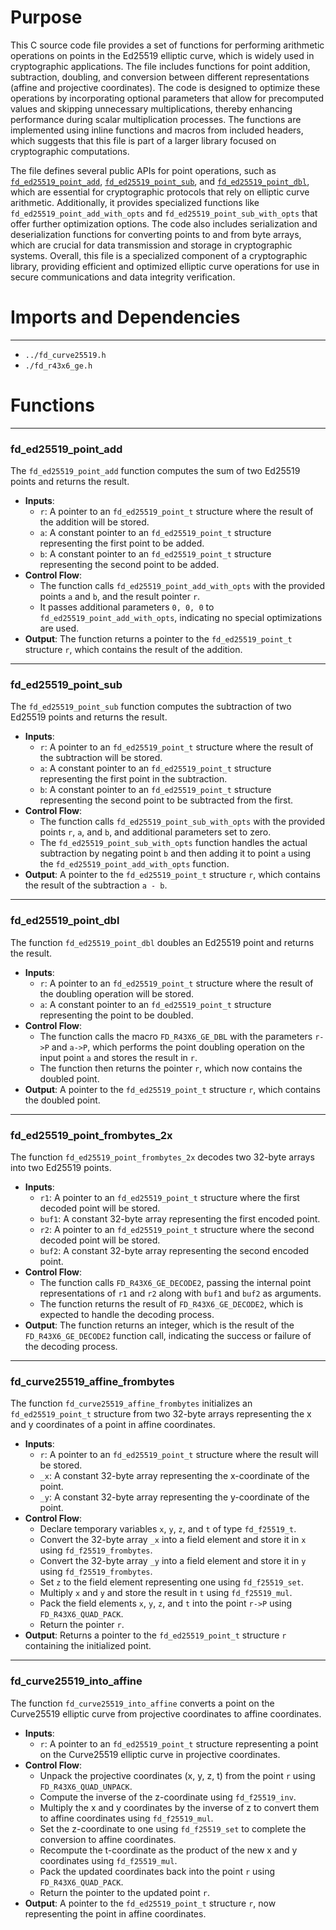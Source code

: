 # Purpose
This C source code file provides a set of functions for performing arithmetic operations on points in the Ed25519 elliptic curve, which is widely used in cryptographic applications. The file includes functions for point addition, subtraction, doubling, and conversion between different representations (affine and projective coordinates). The code is designed to optimize these operations by incorporating optional parameters that allow for precomputed values and skipping unnecessary multiplications, thereby enhancing performance during scalar multiplication processes. The functions are implemented using inline functions and macros from included headers, which suggests that this file is part of a larger library focused on cryptographic computations.

The file defines several public APIs for point operations, such as [`fd_ed25519_point_add`](#fd_ed25519_point_add), [`fd_ed25519_point_sub`](#fd_ed25519_point_sub), and [`fd_ed25519_point_dbl`](#fd_ed25519_point_dbl), which are essential for cryptographic protocols that rely on elliptic curve arithmetic. Additionally, it provides specialized functions like `fd_ed25519_point_add_with_opts` and `fd_ed25519_point_sub_with_opts` that offer further optimization options. The code also includes serialization and deserialization functions for converting points to and from byte arrays, which are crucial for data transmission and storage in cryptographic systems. Overall, this file is a specialized component of a cryptographic library, providing efficient and optimized elliptic curve operations for use in secure communications and data integrity verification.
# Imports and Dependencies

---
- `../fd_curve25519.h`
- `./fd_r43x6_ge.h`


# Functions

---
### fd\_ed25519\_point\_add<!-- {{#callable:fd_ed25519_point_add}} -->
The `fd_ed25519_point_add` function computes the sum of two Ed25519 points and returns the result.
- **Inputs**:
    - `r`: A pointer to an `fd_ed25519_point_t` structure where the result of the addition will be stored.
    - `a`: A constant pointer to an `fd_ed25519_point_t` structure representing the first point to be added.
    - `b`: A constant pointer to an `fd_ed25519_point_t` structure representing the second point to be added.
- **Control Flow**:
    - The function calls `fd_ed25519_point_add_with_opts` with the provided points `a` and `b`, and the result pointer `r`.
    - It passes additional parameters `0, 0, 0` to `fd_ed25519_point_add_with_opts`, indicating no special optimizations are used.
- **Output**: The function returns a pointer to the `fd_ed25519_point_t` structure `r`, which contains the result of the addition.


---
### fd\_ed25519\_point\_sub<!-- {{#callable:fd_ed25519_point_sub}} -->
The `fd_ed25519_point_sub` function computes the subtraction of two Ed25519 points and returns the result.
- **Inputs**:
    - `r`: A pointer to an `fd_ed25519_point_t` structure where the result of the subtraction will be stored.
    - `a`: A constant pointer to an `fd_ed25519_point_t` structure representing the first point in the subtraction.
    - `b`: A constant pointer to an `fd_ed25519_point_t` structure representing the second point to be subtracted from the first.
- **Control Flow**:
    - The function calls `fd_ed25519_point_sub_with_opts` with the provided points `r`, `a`, and `b`, and additional parameters set to zero.
    - The `fd_ed25519_point_sub_with_opts` function handles the actual subtraction by negating point `b` and then adding it to point `a` using the `fd_ed25519_point_add_with_opts` function.
- **Output**: A pointer to the `fd_ed25519_point_t` structure `r`, which contains the result of the subtraction `a - b`.


---
### fd\_ed25519\_point\_dbl<!-- {{#callable:fd_ed25519_point_dbl}} -->
The function `fd_ed25519_point_dbl` doubles an Ed25519 point and returns the result.
- **Inputs**:
    - `r`: A pointer to an `fd_ed25519_point_t` structure where the result of the doubling operation will be stored.
    - `a`: A constant pointer to an `fd_ed25519_point_t` structure representing the point to be doubled.
- **Control Flow**:
    - The function calls the macro `FD_R43X6_GE_DBL` with the parameters `r->P` and `a->P`, which performs the point doubling operation on the input point `a` and stores the result in `r`.
    - The function then returns the pointer `r`, which now contains the doubled point.
- **Output**: A pointer to the `fd_ed25519_point_t` structure `r`, which contains the doubled point.


---
### fd\_ed25519\_point\_frombytes\_2x<!-- {{#callable:fd_ed25519_point_frombytes_2x}} -->
The function `fd_ed25519_point_frombytes_2x` decodes two 32-byte arrays into two Ed25519 points.
- **Inputs**:
    - `r1`: A pointer to an `fd_ed25519_point_t` structure where the first decoded point will be stored.
    - `buf1`: A constant 32-byte array representing the first encoded point.
    - `r2`: A pointer to an `fd_ed25519_point_t` structure where the second decoded point will be stored.
    - `buf2`: A constant 32-byte array representing the second encoded point.
- **Control Flow**:
    - The function calls `FD_R43X6_GE_DECODE2`, passing the internal point representations of `r1` and `r2` along with `buf1` and `buf2` as arguments.
    - The function returns the result of `FD_R43X6_GE_DECODE2`, which is expected to handle the decoding process.
- **Output**: The function returns an integer, which is the result of the `FD_R43X6_GE_DECODE2` function call, indicating the success or failure of the decoding process.


---
### fd\_curve25519\_affine\_frombytes<!-- {{#callable:fd_curve25519_affine_frombytes}} -->
The function `fd_curve25519_affine_frombytes` initializes an `fd_ed25519_point_t` structure from two 32-byte arrays representing the x and y coordinates of a point in affine coordinates.
- **Inputs**:
    - `r`: A pointer to an `fd_ed25519_point_t` structure where the result will be stored.
    - `_x`: A constant 32-byte array representing the x-coordinate of the point.
    - `_y`: A constant 32-byte array representing the y-coordinate of the point.
- **Control Flow**:
    - Declare temporary variables `x`, `y`, `z`, and `t` of type `fd_f25519_t`.
    - Convert the 32-byte array `_x` into a field element and store it in `x` using `fd_f25519_frombytes`.
    - Convert the 32-byte array `_y` into a field element and store it in `y` using `fd_f25519_frombytes`.
    - Set `z` to the field element representing one using `fd_f25519_set`.
    - Multiply `x` and `y` and store the result in `t` using `fd_f25519_mul`.
    - Pack the field elements `x`, `y`, `z`, and `t` into the point `r->P` using `FD_R43X6_QUAD_PACK`.
    - Return the pointer `r`.
- **Output**: Returns a pointer to the `fd_ed25519_point_t` structure `r` containing the initialized point.


---
### fd\_curve25519\_into\_affine<!-- {{#callable:fd_curve25519_into_affine}} -->
The function `fd_curve25519_into_affine` converts a point on the Curve25519 elliptic curve from projective coordinates to affine coordinates.
- **Inputs**:
    - `r`: A pointer to an `fd_ed25519_point_t` structure representing a point on the Curve25519 elliptic curve in projective coordinates.
- **Control Flow**:
    - Unpack the projective coordinates (x, y, z, t) from the point `r` using `FD_R43X6_QUAD_UNPACK`.
    - Compute the inverse of the z-coordinate using `fd_f25519_inv`.
    - Multiply the x and y coordinates by the inverse of z to convert them to affine coordinates using `fd_f25519_mul`.
    - Set the z-coordinate to one using `fd_f25519_set` to complete the conversion to affine coordinates.
    - Recompute the t-coordinate as the product of the new x and y coordinates using `fd_f25519_mul`.
    - Pack the updated coordinates back into the point `r` using `FD_R43X6_QUAD_PACK`.
    - Return the pointer to the updated point `r`.
- **Output**: A pointer to the `fd_ed25519_point_t` structure `r`, now representing the point in affine coordinates.


